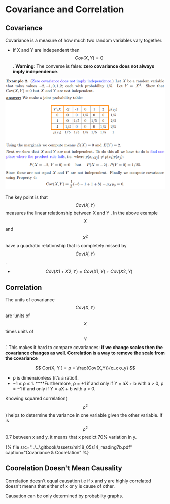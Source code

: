 # Covariance and Correlation

## Covariance 

Covariance is a measure of how much two random variables vary together.

* If X and Y are independent then $$Cov(X, Y ) = 0$$ .  **Warning**: The converse is false: **zero covariance does not always imply independence**. 

![Zero Covariance doesn&apos;t mean Independent variables](../../.gitbook/assets/image%20%2827%29.png)

The key point is that $$Cov(X, Y )$$ measures the linear relationship between X and Y . In the above example $$X$$ and $$X^2$$ have a quadratic relationship that is completely missed by $$Cov(X, Y )$$.

* $$Cov(X1 + X2, Y ) = Cov(X1, Y ) + Cov(X2, Y )$$ 

## Correlation

The units of covariance $$Cov(X, Y )$$ are ‘units of $$X$$ times units of $$Y$$ ’. This makes it hard to compare covariances: **if we change scales then the covariance changes as well. Correlation is a way to remove the scale from the covariance**

$$
Cor(X, Y ) = ρ = \frac{Cov(X,Y)}{σ_x σ_y}
$$

* ρ is dimensionless \(it’s a ratio!\).
* −1 ≤ ρ ≤ 1. ****Furthermore,  ρ = +1 if and only if Y = aX + b with a &gt; 0,  ρ = −1 if and only if Y = aX + b with a &lt; 0.

Knowing squared correlation\( $$ρ^2$$ \) helps to determine the variance in one variable given the other variable. If is $$ρ^2$$ 0.7 between x and y, it means that x predict 70% variation in y.

{% file src="../../.gitbook/assets/mit18\_05s14\_reading7b.pdf" caption="Covariance & Coorelation" %}

## **Coorelation Doesn't Mean Causality**

Correlation doesn't equal causation i.e if x and y are highly correlated doesn't means that either of x or y is cause of other. 

Causation can be only determined by probabilty graphs. 

